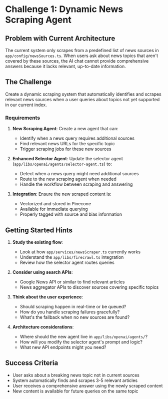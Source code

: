 # Challenge 1: Dynamic News Scraping Agent

## Problem with Current Architecture

The current system only scrapes from a predefined list of news sources in `app/config/newsSources.ts`. When users ask about news topics that aren't covered by these sources, the AI chat cannot provide comprehensive answers because it lacks relevant, up-to-date information.

## The Challenge

Create a dynamic scraping system that automatically identifies and scrapes relevant news sources when a user queries about topics not yet supported in our current index.

### Requirements

1. **New Scraping Agent**: Create a new agent that can:

    - Identify when a news query requires additional sources
    - Find relevant news URLs for the specific topic
    - Trigger scraping jobs for these new sources

2. **Enhanced Selector Agent**: Update the selector agent (`app/libs/openai/agents/selector-agent.ts`) to:

    - Detect when a news query might need additional sources
    - Route to the new scraping agent when needed
    - Handle the workflow between scraping and answering

3. **Integration**: Ensure the new scraped content is:
    - Vectorized and stored in Pinecone
    - Available for immediate querying
    - Properly tagged with source and bias information

## Getting Started Hints

1. **Study the existing flow**:

    - Look at how `app/services/newsScraper.ts` currently works
    - Understand the `app/libs/firecrawl.ts` integration
    - Review how the selector agent routes queries

2. **Consider using search APIs**:

    - Google News API or similar to find relevant articles
    - News aggregator APIs to discover sources covering specific topics

3. **Think about the user experience**:

    - Should scraping happen in real-time or be queued?
    - How do you handle scraping failures gracefully?
    - What's the fallback when no new sources are found?

4. **Architecture considerations**:
    - Where should the new agent live in `app/libs/openai/agents/`?
    - How will you modify the selector agent's prompt and logic?
    - What new API endpoints might you need?

## Success Criteria

-   User asks about a breaking news topic not in current sources
-   System automatically finds and scrapes 3-5 relevant articles
-   User receives a comprehensive answer using the newly scraped content
-   New content is available for future queries on the same topic

